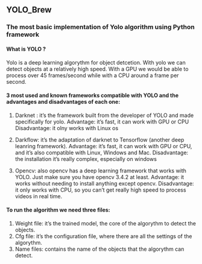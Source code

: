 ## YOLO_Brew
### The most basic implementation of Yolo algorithm using Python framework

#### What is YOLO ?
Yolo is a deep learning algorythm for object detcetion. With yolo we can detect objects at a relatively high speed. With a GPU we would be able to process over 45 frames/second while with a CPU around a frame per second.

#### 3 most used and known frameworks compatible with YOLO and the advantages and disadvantages of each one:

1. Darknet : it’s the framework built from the developer of YOLO and made specifically for yolo.
Advantage: it’s fast, it can work with GPU or CPU
Disadvantage: it olny works with Linux os

2. Darkflow: it’s the adaptation of darknet to Tensorflow (another deep leanring framework).
Advantage: it’s fast, it can work with GPU or CPU, and it’s also compatible with Linux, Windows and Mac.
Disadvantage: the installation it’s really complex, especially on windows

3. Opencv: also opencv has a deep learning framework that works with YOLO. Just make sure you have opencv 3.4.2 at least.
Advantage: it works without needing to install anything except opencv.
Disadvantage: it only works with CPU, so you can’t get really high speed to process videos in real time.


#### To run the algorithm we need three files:

1. Weight file: it’s the trained model, the core of the algorythm to detect the objects.
2. Cfg file: it’s the configuration file, where there are all the settings of the algorythm.
3. Name files: contains the name of the objects that the algorythm can detect.
